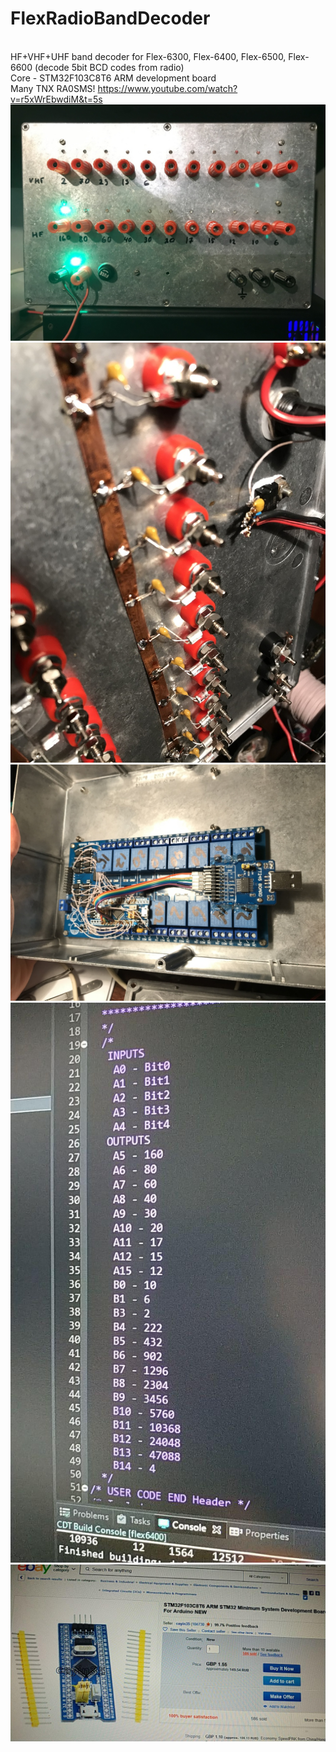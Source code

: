 # FlexRadioBandDecoder
<br>HF+VHF+UHF band decoder for Flex-6300, Flex-6400, Flex-6500, Flex-6600 (decode 5bit BCD codes from radio)
<br>Core -  STM32F103C8T6 ARM development board 
<br>Many TNX RA0SMS!
https://www.youtube.com/watch?v=r5xWrEbwdiM&t=5s
![alt text](https://github.com/rn3kk/FlexRadioBandDecoder/blob/master/img/front.jpg?raw=true)
![alt text](https://github.com/rn3kk/FlexRadioBandDecoder/blob/master/img/into1.jpg?raw=true)
![alt text](https://github.com/rn3kk/FlexRadioBandDecoder/blob/master/img/into2.jpg?raw=true)
![alt text](https://github.com/rn3kk/FlexRadioBandDecoder/blob/master/img/codes.jpg?raw=true)
![alt text](https://github.com/rn3kk/FlexRadioBandDecoder/blob/master/img/board.jpg?raw=true)
